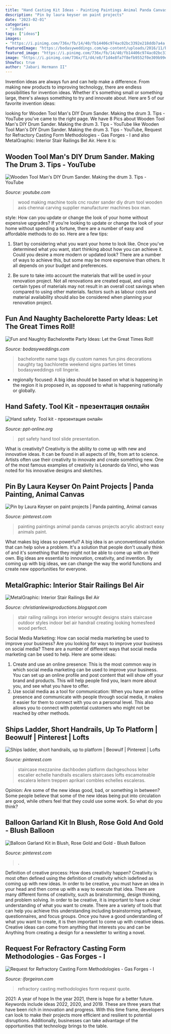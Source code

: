 ```yaml
---
title: "Hand Casting Kit Ideas - Painting Paintings Animal Panda Canvas Projects Acrylic Abstract Easy Animals Paint"
description: "Pin by laura keyser on paint projects"
date: "2023-02-01"
categories:
- "ideas"
tags: ["ideas"]
images:
- "https://i.pinimg.com/736x/fb/14/40/fb14406c974ac02bc3392e218ddb7a4a.jpg"
featuredImage: "https://bodasyweddings.com/wp-content/uploads/2016/11/bachelorette-party-name-tags.jpg"
featured_image: "https://i.pinimg.com/736x/fb/14/40/fb14406c974ac02bc3392e218ddb7a4a.jpg"
image: "https://i.pinimg.com/736x/f1/d4/e8/f1d4e8fa7f8efb9552f0e309b99e2558.jpg"
ShowToc: true
author: "Jabari Hermann II"
---
```



Invention ideas are always fun and can help make a difference. From making new products to improving technology, there are endless possibilities for invention ideas. Whether it's something small or something large, there's always something to try and innovate about. Here are 5 of our favorite invention ideas:

	

		
looking for Wooden Tool Man&#039;s DIY Drum Sander. Making the drum 3. Tips - YouTube you've came to the right page. We have 8 Pics about Wooden Tool Man&#039;s DIY Drum Sander. Making the drum 3. Tips - YouTube like Wooden Tool Man&#039;s DIY Drum Sander. Making the drum 3. Tips - YouTube, Request for Refractory Casting Form Methodologies - Gas Forges - I and also MetalGraphic: Interior Stair Railings Bel Air. Here it is:
		
    
## Wooden Tool Man&#039;s DIY Drum Sander. Making The Drum 3. Tips - YouTube

<img loading=lazy src="https://i.ytimg.com/vi/NAWxiID174Q/maxresdefault.jpg" onerror="this.onerror=null;this.src='https://tse3.mm.bing.net/th?id=OIP.ikK5UNpZCVQdUH8KvjElrAHaEK&amp;pid=15.1';" alt="Wooden Tool Man&#039;s DIY Drum Sander. Making the drum 3. Tips - YouTube">

_Source: youtube.com_

>wood making machine tools cnc router sander diy drum tool wooden axis chennai carving supplier manufacturer machines box man. 

	

style: How can you update or change the look of your home without expensive upgrades?
If you're looking to update or change the look of your home without spending a fortune, there are a number of easy and affordable methods to do so. Here are a few tips: 
1. Start by considering what you want your home to look like. Once you've determined what you want, start thinking about how you can achieve it. Could you desire a more modern or updated look? There are a number of ways to achieve this, but some may be more expensive than others. It all depends on your budget and preferences. 

2. Be sure to take into account the materials that will be used in your renovation project. Not all renovations are created equal, and using certain types of materials may not result in an overall cost savings when compared to using other materials. factors such as labour costs and material availability should also be considered when planning your renovation project.

    
## Fun And Naughty Bachelorette Party Ideas: Let The Great Times Roll!

<img loading=lazy src="https://bodasyweddings.com/wp-content/uploads/2016/11/bachelorette-party-name-tags.jpg" onerror="this.onerror=null;this.src='https://tse3.mm.bing.net/th?id=OIP.fbTxFkGFUJt6sJ4rAJBv6QHaJ4&amp;pid=15.1';" alt="Fun and Naughty Bachelorette Party Ideas: Let the Great Times Roll!">

_Source: bodasyweddings.com_

>bachelorette name tags diy custom names fun pins decorations naughty tag bachlorette weekend signs parties let times bodasyweddings roll lingerie. 

	

- regionally focused: A big idea should be based on what is happening in the region it is proposed in, as opposed to what is happening nationally or globally.

    
## Hand Safety. Tool Kit - презентация онлайн

<img loading=lazy src="http://cf.ppt-online.org/files/slide/m/MaLFJcVPo587p3GgkUhnQOemISNWAi09Bf2HEy/slide-2.jpg" onerror="this.onerror=null;this.src='https://tse3.mm.bing.net/th?id=OIP.N7VjDecCaMmgwjUw6PxBhQHaJ4&amp;pid=15.1';" alt="Hand safety. Tool kit - презентация онлайн">

_Source: ppt-online.org_

>ppt safety hand tool slide presentation. 

	

What is creativity?
Creativity is the ability to come up with new and innovative ideas. It can be found in all aspects of life, from art to science. Artists often use their creativity to innovate and create something new. One of the most famous examples of creativity is Leonardo da Vinci, who was noted for his innovative designs and sketches.

    
## Pin By Laura Keyser On Paint Projects | Panda Painting, Animal Canvas

<img loading=lazy src="https://i.pinimg.com/736x/f1/d4/e8/f1d4e8fa7f8efb9552f0e309b99e2558.jpg" onerror="this.onerror=null;this.src='https://tse4.mm.bing.net/th?id=OIP.4NAaH4hkQp2QTJqVq0ncOAHaJ4&amp;pid=15.1';" alt="Pin by Laura Keyser on paint projects | Panda painting, Animal canvas">

_Source: pinterest.com_

>painting paintings animal panda canvas projects acrylic abstract easy animals paint. 

	

What makes big ideas so powerful?
A big idea is an unconventional solution that can help solve a problem. It's a solution that people don't usually think of and it's something that they might not be able to come up with on their own. Big ideas are essential to innovation, creativity, and invention. By coming up with big ideas, we can change the way the world functions and create new opportunities for everyone.

    
## MetalGraphic: Interior Stair Railings Bel Air

<img loading=lazy src="http://4.bp.blogspot.com/_0PHaz2m53Lg/TAV0RZdf-2I/AAAAAAAAAA8/i7SFWHOqRek/s1600/Berg+162.JPG" onerror="this.onerror=null;this.src='https://tse3.mm.bing.net/th?id=OIP.v-D-yvy4ILNYShSwyOlfwwHaE8&amp;pid=15.1';" alt="MetalGraphic: Interior Stair Railings Bel Air">

_Source: christianlewisproductions.blogspot.com_

>stair railing railings iron interior wrought designs stairs staircase outdoor styles indoor bel air handrail creating looking homesfeed wood perfect. 

	

Social Media Marketing: How can social media marketing be used to improve your business?
Are you looking for ways to improve your business on social media? There are a number of different ways that social media marketing can be used to help. Here are some ideas: 
1. Create and use an online presence: This is the most common way in which social media marketing can be used to improve your business. You can set up an online profile and post content that will show off your brand and products. This will help people find you, learn more about you, and see what you have to offer. 
2. Use social media as a tool for communication: When you have an online presence and communicate with people through social media, it makes it easier for them to connect with you on a personal level. This also allows you to connect with potential customers who might not be reached by other methods. 

    
## Ships Ladder, Short Handrails, Up To Platform | Beowulf | Pinterest | Lofts

<img loading=lazy src="https://s-media-cache-ak0.pinimg.com/736x/6a/cc/fe/6accfe59f4b0000997cb7ee5f2eb294b--attic-ladder-loft-ladders.jpg" onerror="this.onerror=null;this.src='https://tse1.mm.bing.net/th?id=OIP.1L6KvVmrhYshoI3ErdLmQgHaJ7&amp;pid=15.1';" alt="Ships ladder, short handrails, up to platform | Beowulf | Pinterest | Lofts">

_Source: pinterest.com_

>staircase mezzanine dachboden platform dachgeschoss leiter escalier echelle handrails escaliers staircases lofts escamoteable escalera leitern treppen aprikari combles echelles escaleras. 

	

Opinion: Are some of the new ideas good, bad, or something in between?
Some people believe that some of the new ideas being put into circulation are good, while others feel that they could use some work. So what do you think?

    
## Balloon Garland Kit In Blush, Rose Gold And Gold - Blush Balloon

<img loading=lazy src="https://i.pinimg.com/736x/fb/14/40/fb14406c974ac02bc3392e218ddb7a4a.jpg" onerror="this.onerror=null;this.src='https://tse1.mm.bing.net/th?id=OIP.BvwDqFVGC32dryoXPxxIygHaPQ&amp;pid=15.1';" alt="Balloon Garland Kit in Blush, Rose Gold and Gold - Blush Balloon">

_Source: pinterest.com_

>. 

	

Definition of creative process: How does creativity happen?
Creativity is most often defined using the definition of creativity which isdefined as coming up with new ideas. In order to be creative, you must have an idea in your head and then come up with a way to execute that idea. There are many different forms of creativity, such as brainstorming, design thinking, and problem solving.
In order to be creative, it is important to have a clear understanding of what you want to create. There are a variety of tools that can help you achieve this understanding including brainstorming software, questionnaires, and focus groups. Once you have a good understanding of what you want to create, it is then important to come up with creative ideas. Creative ideas can come from anything that interests you and can be Anything from creating a design for a newsletter to writing a novel.

    
## Request For Refractory Casting Form Methodologies - Gas Forges - I

<img loading=lazy src="https://www.iforgeiron.com/uploads/monthly_2017_05/IMG_1105.JPG.d44aeb96e0a0b0498b8b9f021550fbfd.JPG" onerror="this.onerror=null;this.src='https://tse1.mm.bing.net/th?id=OIP.d7X8mqV7dok2yB2TeMYPgQHaFj&amp;pid=15.1';" alt="Request for Refractory Casting Form Methodologies - Gas Forges - I">

_Source: iforgeiron.com_

>refractory casting methodologies form request quote. 

	

2021: A year of hope
In the year 2021, there is hope for a better future. Keywords include ideas 2022, 2020, and 2019. These are three years that have been rich in innovation and progress. With this time frame, developers can look to make their projects more efficient and resilient to potential disruptions. Additionally, businesses can take advantage of the opportunities that technology brings to the table.

